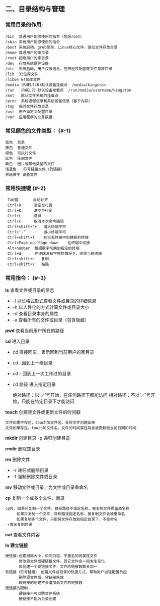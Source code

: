 ## 二、目录结构与管理

### 常用目录的作用: 

```
/bin  普通用户能够使用的指令（包括root）
/sbin 系统用户能够使用的指令
/boot 系统启动，grub菜单，Linux核心文件，驱动文件存放目录
/home 普通用户的家目录
/root 超级用户的家目录
/dev  存放系统硬件设备
/etc  系统启动，用户权限信息，应用程序配置等文件存放目录
/lib  32位库文件
/lib64 64位库文件
/media (RHEL5/6)默认设备挂载点  /media/kingston
/run  （RHEL7）默认设备挂载点  /run/media/username/kingston
/mnt   默认文件系统的挂载点
/proc  系统进程信息和系统设备信息（基于内存）
/tmp  临时文件存放目录
/usr  用户自定义配置目录
/var  应用程序的业务数据
```

### 常见颜色的文件类型： {#-1}

```
蓝色  目录
黑色  普通文件
绿色  可执行文件
红色  压缩文件
紫色  图片或其他类型的文件
浅蓝色   符号链接文件（软链接）
黑底黄字 设备文件
```

### 常用快捷键 {#-2}

```
 Tab键：     自动补齐
 Ctrl+U：    清空至行首
 Ctrl+K：    清空至行尾
 Ctrl+L：    清屏
 Ctrl+C：    取消本次命令编辑
 Ctrl+shift+‘+’  增大终端字符
 Ctrl+‘-’        减小终端字符
 Ctrl+shift+t    在已有终端中创建新的终端
 Ctrl+Page up／Page down    在终端中切换
 Alt+number  根据数字切换到指定的终端
 Ctrl+d      在终端没有字符的情况下，结束当前终端
 Ctrl+shift+c   复制
 Ctrl+shift+v   粘贴
```

### 常用指令： {#-3}


**ls** 查看文件或目录的信息
  * -l 以长格式形式查看文件或目录的详细信息
  * -h 以人性化的方式计算文件或目录大小
  * -d 查看目录本身的属性
  * -a 查看所有的文件或目录（包含隐藏）

**pwd** 查看当前用户所在的路径

**cd** 进入目录
  * cd 直接回车，表示回到当前用户的家目录
  * cd ..回到上一级目录
  * cd - 回到上一次工作过的目录
  * cd 路径 进入指定目录
      

    绝对路径：以‘／’号开始，在任何路径下都能访问
    相对路径：不以‘／’号开始，只能在特定目录下才能访问


**touch** 创建空文件或更新文件的时间戳

    文件如果不存在，touch加文件名，会将文件创建出来
    文件如果存在，touch加文件名，文件的时间属性将会被更新到当前日期和时间

**mkdir** 创建目录 -p 递归创建目录

**rmdir** 删除空目录

**rm** 删除文件
* -r 递归式删除目录
* -f 强制删除文件或目录

**mv** 移动文件或目录／为文件或目录重命名

**cp** 复制一个或多个文件，目录
    
    cp时，如果只复制一个文件，目标路径不指定名称，被复制文件保留原名称
         如果只复制一个文件，目标路径指定名称，被复制文件会被重命名
         如果复制多个文件，只能将文件存放到指定目录下，不能命名
    -r表示复制目录

**cat** 查看文件内容

**ln 建立链接**
    
    硬链接:创建相同大小，相同内容，不重名的同属性文件
          修改源文件或硬链接文件，其它文件会一同发生变化
          每创建一个硬链接文件，文件的链接数都会加一
    软链接（符号链接）：创建文件或目录的快捷方式，帮助用户减轻配置负担
          删除源文件后，软链接失效
          软链接的创建不会增加源文件的链接数
    硬链接的限制：
          硬链接不可以跨文件系统
          硬链接不能为目录创建




